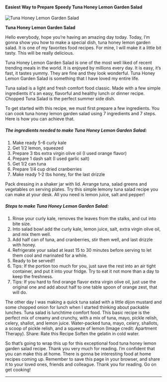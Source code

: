             

#### Easiest Way to Prepare Speedy Tuna Honey Lemon Garden Salad

![Tuna Honey Lemon Garden Salad](https://img-global.cpcdn.com/recipes/da9f2942e1d417d2/751x532cq70/tuna-honey-lemon-garden-salad-recipe-main-photo.jpg)

**Tuna Honey Lemon Garden Salad**

Hello everybody, hope you’re having an amazing day today. Today, I’m gonna show you how to make a special dish, tuna honey lemon garden salad. It is one of my favorites food recipes. For mine, I will make it a little bit tasty. This will be really delicious.

Tuna Honey Lemon Garden Salad is one of the most well liked of recent trending meals in the world. It is enjoyed by millions every day. It is easy, it’s fast, it tastes yummy. They are fine and they look wonderful. Tuna Honey Lemon Garden Salad is something that I have loved my entire life.

Tuna salad is a light and fresh comfort food classic. Made with a few simple ingredients it's an easy, flavorful and healthy lunch or dinner recipe. Chopped Tuna Salad is the perfect summer side dish.

To get started with this recipe, we must first prepare a few ingredients. You can cook tuna honey lemon garden salad using 7 ingredients and 7 steps. Here is how you can achieve that.

##### The ingredients needed to make Tuna Honey Lemon Garden Salad:

1.  Make ready 5-6 curly kale
2.  Get 1/2 lemon, squeezed
3.  Prepare 3 tbs extra virgin olive oil (I used orange flavor)
4.  Prepare 1 dash salt (I used garlic salt)
5.  Get 1/2 can tuna
6.  Prepare 1/4 cup dried cranberries
7.  Make ready 1-2 tbs honey, for the last drizzle

Pack dressing in a shaker jar with lid. Arrange tuna, salad greens and vegetables on serving plates. Try this simple lemony tuna salad recipe you can make at your desk. All you need is lemon juice, salt and pepper!

##### Steps to make Tuna Honey Lemon Garden Salad:

1.  Rinse your curly kale, removes the leaves from the stalks, and cut into bite size.
2.  Into salad bowl add the curly kale, lemon juice, salt, extra virgin olive oil, and mix them well.
3.  Add half can of tuna, and cranberries, stir them well, and last drizzle with honey.
4.  Refrigerate your salad at least 15 to 30 minutes before serving to let them cool and marinated for a while.
5.  Ready to be served!!
6.  Tips: If the portion too much for you, just save the rest into an air tight container, and put it into your fridge. Try to eat it not more than a day to keep the freshness.
7.  Tips: If you hard to find orange flavor extra virgin olive oil, just use the original one and add about half to one table spoon of orange zest, that will do.

The other day I was making a quick tuna salad with a little dijon mustard and some chopped onion for lunch when I started thinking about packable lunches. Tuna salad is lunchtime comfort food. This basic recipe is the perfect mix of creamy and crunchy, with a mix of tuna, mayo, pickle relish, celery, shallot, and lemon juice. Water-packed tuna, mayo, celery, shallots, a scoop of pickle relish, and a squeeze of lemon (Image credit: Apartment Therapy). Share: Rate this Recipe Soften the gelatin in cold water.

So that’s going to wrap this up for this exceptional food tuna honey lemon garden salad recipe. Thank you very much for reading. I’m confident that you can make this at home. There is gonna be interesting food at home recipes coming up. Remember to save this page in your browser, and share it to your loved ones, friends and colleague. Thank you for reading. Go on get cooking!

* * *